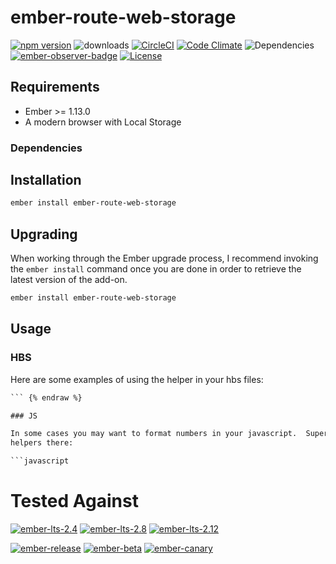 # ember-route-web-storage

[![npm version](http://badge.fury.io/js/ember-route-web-storage.svg)](http://badge.fury.io/js/ember-route-web-storage) ![downloads](https://img.shields.io/npm/dy/ember-route-web-storage.svg) [![CircleCI](http://circleci.com/gh/cybertoothca/ember-route-web-storage.svg?style=shield)](http://circleci.com/gh/cybertoothca/ember-route-web-storage) [![Code Climate](http://codeclimate.com/github/cybertoothca/ember-route-web-storage/badges/gpa.svg)](http://codeclimate.com/github/cybertoothca/ember-route-web-storage) ![Dependencies](http://david-dm.org/cybertoothca/ember-route-web-storage.svg) [![ember-observer-badge](http://emberobserver.com/badges/ember-route-web-storage.svg)](http://emberobserver.com/addons/ember-route-web-storage) [![License](http://img.shields.io/npm/l/ember-route-web-storage.svg)](https://github.com/cybertoothca/ember-route-web-storage/blob/master/LICENSE.md)

## Requirements

* Ember >= 1.13.0
* A modern browser with Local Storage

### Dependencies


## Installation

```bash
ember install ember-route-web-storage
```

## Upgrading

When working through the Ember upgrade process, I recommend invoking the 
`ember install` command once you are done in order to retrieve the latest version of the add-on.

```bash
ember install ember-route-web-storage
```

## Usage

### HBS
 
Here are some examples of using the helper in your hbs files: 

```handlebars {% raw %}
``` {% endraw %}

### JS

In some cases you may want to format numbers in your javascript.  Super easy, to reuse these
helpers there:

```javascript
```

# Tested Against

[![ember-lts-2.4](https://img.shields.io/badge/ember--try-ember--lts--2.4-brightgreen.svg)](https://circleci.com/gh/cybertoothca/ember-route-web-storage)
[![ember-lts-2.8](https://img.shields.io/badge/ember--try-ember--lts--2.8-brightgreen.svg)](https://circleci.com/gh/cybertoothca/ember-route-web-storage)
[![ember-lts-2.12](https://img.shields.io/badge/ember--try-ember--lts--2.12-brightgreen.svg)](https://circleci.com/gh/cybertoothca/ember-route-web-storage)

[![ember-release](https://img.shields.io/badge/ember--try-ember--release-brightgreen.svg)](https://circleci.com/gh/cybertoothca/ember-route-web-storage)
[![ember-beta](https://img.shields.io/badge/ember--try-ember--beta-brightgreen.svg)](https://circleci.com/gh/cybertoothca/ember-route-web-storage)
[![ember-canary](https://img.shields.io/badge/ember--try-ember--canary-brightgreen.svg)](https://circleci.com/gh/cybertoothca/ember-route-web-storage)
